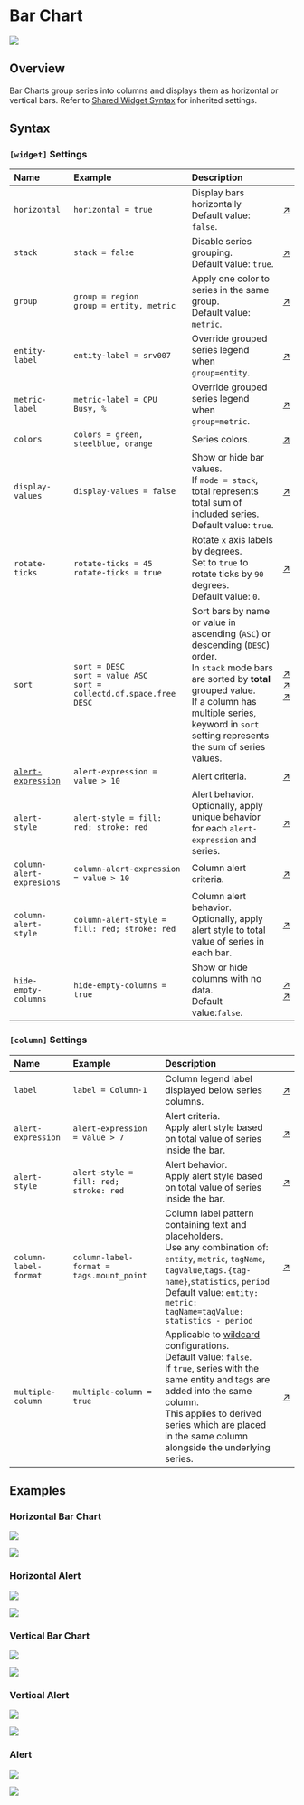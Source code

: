 # Bar Chart

![](./images/bar-chart.png)

## Overview

Bar Charts group series into columns and displays them as horizontal or vertical bars. Refer to [Shared Widget Syntax](../shared/README.md) for inherited settings.

## Syntax

### `[widget]` Settings

Name | Example | Description | &nbsp;
:--|:--|:--|:--
<a id="horizontal"></a>`horizontal` | `horizontal = true` | Display bars horizontally<br>Default value: `false`. | [↗](https://apps.axibase.com/chartlab/8fe65e1b/2/)
<a id="stack"></a>`stack` | `stack = false` | Disable series grouping.<br>Default value: `true`. | [↗](https://apps.axibase.com/chartlab/8fe65e1b/8/)
<a id="group"></a>`group`|`group = region`<br>`group = entity, metric`|Apply one color to series in the same group.<br>Default value: `metric`.|[↗](https://apps.axibase.com/chartlab/e56f5bbc)
<a id="entity-label"></a>`entity-label`|`entity-label = srv007`|Override grouped series legend when `group=entity`.|[↗](https://apps.axibase.com/chartlab/8fe65e1b/21/)
<a id="metric-label"></a>`metric-label`|`metric-label = CPU Busy, %`|Override grouped series legend when `group=metric`.|[↗](https://apps.axibase.com/chartlab/8fe65e1b/22/)
<a id="colors"></a>`colors`|`colors = green, steelblue, orange`|Series colors.|[↗](https://apps.axibase.com/chartlab/8fe65e1b/13/)
<a id="display-values"></a>`display-values`|`display-values = false`|Show or hide bar values.<br>If `mode = stack`, total represents total sum of included series.<br>Default value: `true`.|[↗](https://apps.axibase.com/chartlab/8fe65e1b/36/)
<a id="rotate-ticks"></a>`rotate-ticks`|`rotate-ticks = 45`<br>`rotate-ticks = true`|Rotate `x` axis labels by degrees.<br>Set to `true` to rotate ticks by `90` degrees.<br>Default value: `0`.|[↗](https://apps.axibase.com/chartlab/8fe65e1b/29/)
<a id="sort"></a>`sort`|`sort = DESC`<br>`sort = value ASC`<br>`sort = collectd.df.space.free DESC`|Sort bars by name or value in ascending (`ASC`) or descending (`DESC`) order.<br>In `stack` mode bars are sorted by **total** grouped value.<br>If a column has multiple series, keyword in `sort` setting represents the sum of series values.|[↗](https://apps.axibase.com/chartlab/4642b100)<br>[↗](https://apps.axibase.com/chartlab/4204e221/4)<br>[↗](https://apps.axibase.com/chartlab/76ebf83b/5)
<a id="alert-expression"></a>[`alert-expression`](../../syntax/alert-expression.md)|`alert-expression = value > 10`|Alert criteria.|[↗](https://apps.axibase.com/chartlab/8fe65e1b/20/)
<a id="alert-style"></a>`alert-style` | `alert-style = fill: red; stroke: red` | Alert behavior.<br>Optionally, apply unique behavior for each `alert-expression` and series.| [↗](https://apps.axibase.com/chartlab/8fe65e1b/20/)
<a id="column-alert-expression"></a>`column-alert-expresions`|`column-alert-expression = value > 10`|Column alert criteria.|[↗](https://apps.axibase.com/chartlab/8fe65e1b/17/)
<a id="column-alert-style"></a>`column-alert-style` | `column-alert-style = fill: red; stroke: red` | Column alert behavior.<br>Optionally, apply alert style to total value of series in each bar. | [↗](https://apps.axibase.com/chartlab/8fe65e1b/17/)
<a id="hide-empty-columns"></a>`hide-empty-columns`|`hide-empty-columns = true`|Show or hide columns with no data.<br>Default value:`false`.|[↗](https://apps.axibase.com/chartlab/e4603a5f)<br>[↗](https://apps.axibase.com/chartlab/377091ff)

### `[column]` Settings

Name | Example | Description | &nbsp;
:--|:--|:--|:--
<a id="label"></a>`label`|`label = Column-1`|Column legend label displayed below series columns.|[↗](https://apps.axibase.com/chartlab/8fe65e1b/3/)
`alert-expression`|`alert-expression = value > 7`|Alert criteria.<br>Apply alert style based on total value of series inside the bar.|[↗](https://apps.axibase.com/chartlab/8fe65e1b/16/)
`alert-style` | `alert-style = fill: red; stroke: red` | Alert behavior.<br>Apply alert style based on total value of series inside the bar.| [↗](https://apps.axibase.com/chartlab/8fe65e1b/16/)
<a id="column-label-format"></a>`column-label-format`|`column-label-format = tags.mount_point`|Column label pattern containing text and placeholders.<br>Use any combination of: `entity`, `metric`, `tagName`, `tagValue`,`tags.{tag-name}`,`statistics`, `period`<br>Default value: `entity: metric: tagName=tagValue: statistics - period`|[↗](https://apps.axibase.com/chartlab/8bc74658/2/)
<a id="multiple-column"></a>`multiple-column`|`multiple-column = true`|Applicable to [wildcard](../../syntax/wildcards.md) configurations.<br>Default value: `false`.<br>If `true`, series with the same entity and tags are added into the same column.<br>This applies to derived series which are placed in the same column alongside the underlying series.|[↗](https://apps.axibase.com/chartlab/6e37edc8/2/)

## Examples

### Horizontal Bar Chart

![](./images/hor-bar.png)

[![](./images/button.png)](https://apps.axibase.com/chartlab/cb231db8/#fullscreen)

### Horizontal Alert

![](./images/horizontal-alert.png)

[![](./images/button.png)](https://apps.axibase.com/chartlab/63c825ca)

### Vertical Bar Chart

![](./images/vertical-bar-chart.png)

[![](./images/button.png)](https://apps.axibase.com/chartlab/8fe65e1b)

### Vertical Alert

![](./images/bar-column-alert.png)

[![](./images/button.png)](https://apps.axibase.com/chartlab/8fe65e1b/17/)

### Alert

![](./images/bar-alert.png)

[![](./images/button.png)](https://apps.axibase.com/chartlab/8fe65e1b/11/)
